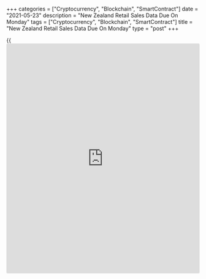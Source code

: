 +++
categories = ["Cryptocurrency", "Blockchain", "SmartContract"]
date = "2021-05-23"
description = "New Zealand Retail Sales Data Due On Monday"
tags = ["Cryptocurrency", "Blockchain", "SmartContract"]
title = "New Zealand Retail Sales Data Due On Monday"
type = "post"
+++

{{<iframe id="large-banner" src="https://www.bounty.group/#slide=9.0" width="100%" height="600" scrolling="no" style="border: 0px solid rgb(216, 221, 230); border-radius: 3px;">}}

New Zealand will on Monday release Q1 figures for retail sales,
headlining a light day for Asia-Pacific economic activity. In the
previous three months, retail sales were down 2.7 percent on quarter and
up 4.8 percent on year.

Singapore will provide April numbers for consumer prices, with overall
inflation tipped to rise 2.0 percent on year - up from 1.3 percent in
March. Core CPI is called higher by an annual 0.9 percent, accelerating
from 0.5 percent in the previous month.

Taiwan will see April figures for unemployment, industrial production
and retail sales. In March, the jobless rate was 3.72 percent,
industrial production was up 16.78 percent on year and retail sales
advanced an annual 12.05 percent.

For comments and feedback [contact](https://www.playgroundfx.com/contact/): editorial@rtt[news](https://www.letsplayfx.com/blog/forex-news-website/).com

[Economic News][1]

 **What parts of the world are seeing the best (and worst) economic
performances lately? Click[here][2] to check out our [Econ Scorecard][2]
and find out! See up-to-the-moment [ranking](https://www.playgroundfx.com/blog/crypto-exchange-ranking/)s for the best and worst
performers in [GDP][3], [unemployment rate][4], [inflation][5] and much
more.**

   1. www.rtt[news](https://www.letsplayfx.com/blog/forex-news-website/).com/Content/EconomicNews.aspx
   2. www.rtt[news](https://www.letsplayfx.com/blog/forex-news-website/).com/economic-scorecard/world-rank/unemployment-rate/highest-performance.aspx
   3. www.rtt[news](https://www.letsplayfx.com/blog/forex-news-website/).com/economic-scorecard/world-rank/GDP/highest-performance.aspx
   4. www.rtt[news](https://www.letsplayfx.com/blog/forex-news-website/).com/economic-scorecard/world-rank/unemployment-rate/lowest-performance.aspx
   5. www.rtt[news](https://www.letsplayfx.com/blog/forex-news-website/).com/economic-scorecard/world-rank/CPI/highest-performance.aspx